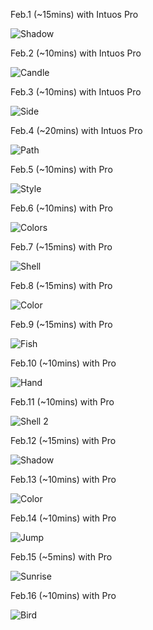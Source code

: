 Feb.1 (~15mins) with Intuos Pro

![Shadow](1.jpg)

Feb.2 (~10mins) with Intuos Pro

![Candle](2.jpg)

Feb.3 (~10mins) with Intuos Pro

![Side](3.jpg)

Feb.4 (~20mins) with Intuos Pro

![Path](4.jpg)

Feb.5 (~10mins) with Pro

![Style](5.jpg)

Feb.6 (~10mins) with Pro

![Colors](6.jpg)

Feb.7 (~15mins) with Pro

![Shell](7.jpg)

Feb.8 (~15mins) with Pro

![Color](8.jpg)

Feb.9 (~15mins) with Pro

![Fish](9.jpg)

Feb.10 (~10mins) with Pro

![Hand](10.jpg)

Feb.11 (~10mins) with Pro

![Shell 2](11.jpg)

Feb.12 (~15mins) with Pro

![Shadow](12.jpg)

Feb.13 (~10mins) with Pro

![Color](13.jpg)

Feb.14 (~10mins) with Pro

![Jump](14.jpg)

Feb.15 (~5mins) with Pro

![Sunrise](15.jpg)

Feb.16 (~10mins) with Pro

![Bird](16.jpg)

